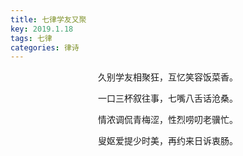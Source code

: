 ```yaml
---
title: 七律学友又聚
key: 2019.1.18
tags: 七律
categories: 律诗
---
```


<p align="center">久别学友相聚狂，互忆笑容饭菜香。
</p>
<p align="center">一口三杯叙往事，七嘴八舌话沧桑。
</p>
<p align="center">情浓调侃青梅涩，性烈唠叨老骥忙。
</p>
<p align="center">叟妪爱提少时美，再约来日诉衷肠。
</p>
<p align="center"></br>
</p>
